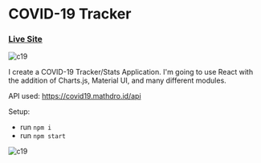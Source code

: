 # COVID-19 Tracker

### [Live Site](http://covid19stats.systems/)

![c19](https://user-images.githubusercontent.com/42184833/82927789-dd059080-9f9e-11ea-963a-36825cc0a8a4.png)

I create a COVID-19 Tracker/Stats Application. I'm going to use React with the addition of Charts.js, Material UI, and many different modules.

API used: https://covid19.mathdro.id/api

Setup:

- run `npm i`
- run `npm start`

![c19](https://user-images.githubusercontent.com/42184833/83008689-315a5000-a033-11ea-8da8-499071826195.gif)
